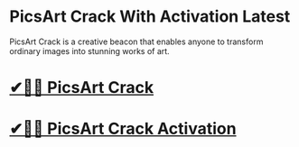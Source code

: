# PicsArt Crack With Activation Latest

PicsArt Crack is a creative beacon that enables anyone to transform ordinary images into stunning works of art.

# [✔🎉🚀 PicsArt Crack](https://tinyurl.com/yu8a3nwm)

# [✔🎉🚀 PicsArt Crack Activation](https://tinyurl.com/yu8a3nwm)
